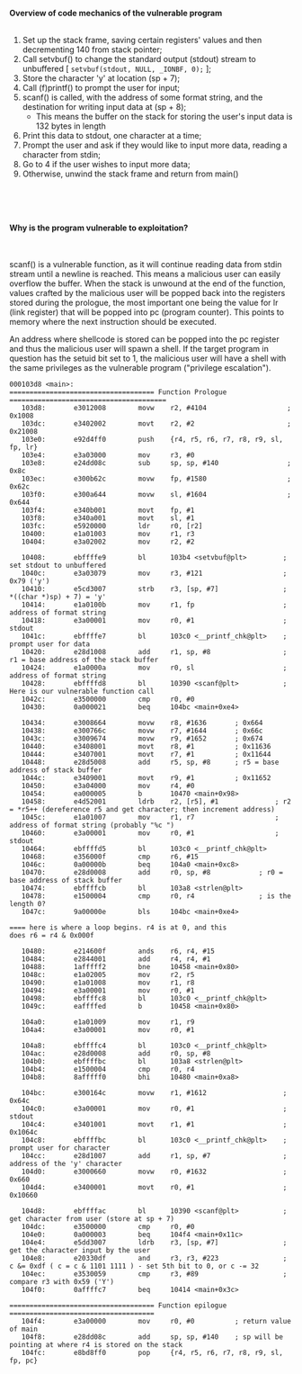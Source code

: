 **Overview of code mechanics of the vulnerable program**
</br>
</br>
1. Set up the stack frame, saving certain registers' values and then decrementing 140 from stack pointer;
2. Call setvbuf() to change the standard output (stdout) stream to unbuffered [ `setvbuf(stdout, NULL, _IONBF, 0);` ];
3. Store the character 'y' at location (sp + 7);
4. Call (f)printf() to prompt the user for input;
5. scanf() is called, with the address of some format string, and the destination for writing input data at (sp + 8);
    - This means the buffer on the stack for storing the user's input data is 132 bytes in length
6. Print this data to stdout, one character at a time;
7. Prompt the user and ask if they would like to input more data, reading a character from stdin;
8. Go to 4 if the user wishes to input more data;
9. Otherwise, unwind the stack frame and return from main()
</br>
</br>
</br>

**Why is the program vulnerable to exploitation?**

</br>
</br>
scanf() is a vulnerable function, as it will continue reading data from stdin stream until a newline is reached.
This means a malicious user can easily overflow the buffer. When the stack is unwound at the end of the function,
values crafted by the malicious user will be popped back into the registers stored during the prologue, the
most important one being the value for lr (link register) that will be popped into pc (program counter). This
points to memory where the next instruction should be executed.

An address where shellcode is stored can be popped into the pc register and thus the malicious user will spawn
a shell. If the target program in question has the setuid bit set to 1, the malicious user will have a shell with
the same privileges as the vulnerable program ("privilege escalation").

```
000103d8 <main>:
==================================== Function Prologue =======================================
   103d8:       e3012008        movw    r2, #4104                    ; 0x1008
   103dc:       e3402002        movt    r2, #2                       ; 0x21008
   103e0:       e92d4ff0        push    {r4, r5, r6, r7, r8, r9, sl, fp, lr}
   103e4:       e3a03000        mov     r3, #0
   103e8:       e24dd08c        sub     sp, sp, #140                 ; 0x8c
   103ec:       e300b62c        movw    fp, #1580                    ; 0x62c
   103f0:       e300a644        movw    sl, #1604                    ; 0x644
   103f4:       e340b001        movt    fp, #1
   103f8:       e340a001        movt    sl, #1
   103fc:       e5920000        ldr     r0, [r2]
   10400:       e1a01003        mov     r1, r3
   10404:       e3a02002        mov     r2, #2
   
   10408:       ebffffe9        bl      103b4 <setvbuf@plt>         ; set stdout to unbuffered
   1040c:       e3a03079        mov     r3, #121                    ; 0x79 ('y')
   10410:       e5cd3007        strb    r3, [sp, #7]                ; *((char *)sp) + 7) = 'y'
   10414:       e1a0100b        mov     r1, fp                      ; address of format string
   10418:       e3a00001        mov     r0, #1                      ; stdout
   1041c:       ebffffe7        bl      103c0 <__printf_chk@plt>    ; prompt user for data
   10420:       e28d1008        add     r1, sp, #8                  ; r1 = base address of the stack buffer
   10424:       e1a0000a        mov     r0, sl                      ; address of format string
   10428:       ebffffd8        bl      10390 <scanf@plt>           ; Here is our vulnerable function call
   1042c:       e3500000        cmp     r0, #0
   10430:       0a000021        beq     104bc <main+0xe4>

   10434:       e3008664        movw    r8, #1636       ; 0x664
   10438:       e300766c        movw    r7, #1644       ; 0x66c
   1043c:       e3009674        movw    r9, #1652       ; 0x674
   10440:       e3408001        movt    r8, #1		    ; 0x11636
   10444:       e3407001        movt    r7, #1		    ; 0x11644
   10448:       e28d5008        add     r5, sp, #8	    ; r5 = base address of stack buffer
   1044c:       e3409001        movt    r9, #1		    ; 0x11652
   10450:       e3a04000        mov     r4, #0
   10454:       ea000005        b       10470 <main+0x98>
   10458:       e4d52001        ldrb    r2, [r5], #1              ; r2 = *r5++ (dereference r5 and get character; then increment address)
   1045c:       e1a01007        mov     r1, r7                    ; address of format string (probably "%c ")
   10460:       e3a00001        mov     r0, #1                    ; stdout
   10464:       ebffffd5        bl      103c0 <__printf_chk@plt>
   10468:       e356000f        cmp     r6, #15
   1046c:       0a00000b        beq     104a0 <main+0xc8>
   10470:       e28d0008        add     r0, sp, #8            ; r0 = base address of stack buffer
   10474:       ebffffcb        bl      103a8 <strlen@plt>
   10478:       e1500004        cmp     r0, r4                ; is the length 0?
   1047c:       9a00000e        bls     104bc <main+0xe4>

==== here is where a loop begins. r4 is at 0, and this
does r6 = r4 & 0x000f

   10480:       e214600f        ands    r6, r4, #15
   10484:       e2844001        add     r4, r4, #1
   10488:       1afffff2        bne     10458 <main+0x80>
   1048c:       e1a02005        mov     r2, r5
   10490:       e1a01008        mov     r1, r8
   10494:       e3a00001        mov     r0, #1
   10498:       ebffffc8        bl      103c0 <__printf_chk@plt>
   1049c:       eaffffed        b       10458 <main+0x80>

   104a0:       e1a01009        mov     r1, r9
   104a4:       e3a00001        mov     r0, #1

   104a8:       ebffffc4        bl      103c0 <__printf_chk@plt>
   104ac:       e28d0008        add     r0, sp, #8
   104b0:       ebffffbc        bl      103a8 <strlen@plt>
   104b4:       e1500004        cmp     r0, r4
   104b8:       8afffff0        bhi     10480 <main+0xa8>

   104bc:       e300164c        movw    r1, #1612                   ; 0x64c
   104c0:       e3a00001        mov     r0, #1                      ; stdout
   104c4:       e3401001        movt    r1, #1                      ; 0x1064c
   104c8:       ebffffbc        bl      103c0 <__printf_chk@plt>    ; prompt user for character
   104cc:       e28d1007        add     r1, sp, #7                  ; address of the 'y' character
   104d0:       e3000660        movw    r0, #1632                   ; 0x660
   104d4:       e3400001        movt    r0, #1                      ; 0x10660

   104d8:       ebffffac        bl      10390 <scanf@plt>           ; get character from user (store at sp + 7)
   104dc:       e3500000        cmp     r0, #0
   104e0:       0a000003        beq     104f4 <main+0x11c>
   104e4:       e5dd3007        ldrb    r3, [sp, #7]                ; get the character input by the user
   104e8:       e20330df        and     r3, r3, #223                ; c &= 0xdf ( c = c & 1101 1111 ) - set 5th bit to 0, or c -= 32
   104ec:       e3530059        cmp     r3, #89                     ; compare r3 with 0x59 ('Y') 
   104f0:       0affffc7        beq     10414 <main+0x3c>

==================================== Function epilogue ====================================
   104f4:       e3a00000        mov     r0, #0          ; return value of main
   104f8:       e28dd08c        add     sp, sp, #140    ; sp will be pointing at where r4 is stored on the stack
   104fc:       e8bd8ff0        pop     {r4, r5, r6, r7, r8, r9, sl, fp, pc}
   ```
